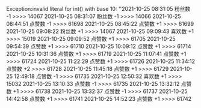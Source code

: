 Exception:invalid literal for int() with base 10: ''2021-10-25  08:31:05   粉丝数 -1 >>>> 14067
2021-10-25  08:31:07   粉丝数 -1 >>>> 14066
2021-10-25  08:44:51   点赞数 -1 >>>> 61698
2021-10-25  08:45:22   点赞数 +1 >>>> 61699
2021-10-25  09:08:22   粉丝数 +1 >>>> 14067
2021-10-25  09:09:43   喜欢数 +1 >>>> 15019
2021-10-25  09:09:52   点赞数 +1 >>>> 61705
2021-10-25  09:54:39   点赞数 +1 >>>> 61710
2021-10-25  10:09:12   点赞数 +1 >>>> 61714
2021-10-25  10:31:36   点赞数 +1 >>>> 61719
2021-10-25  11:07:41   点赞数 +1 >>>> 61724
2021-10-25  11:22:29   点赞数 +1 >>>> 61726
2021-10-25  11:34:12   点赞数 +2 >>>> 61728
2021-10-25  11:45:18   点赞数 +1 >>>> 61729
2021-10-25  12:49:18   点赞数 -1 >>>> 61735
2021-10-25  12:50:32   喜欢数 +1 >>>> 15032
2021-10-25  13:10:33   点赞数 -1 >>>> 61735
2021-10-25  13:32:12   点赞数 +1 >>>> 61738
2021-10-25  13:32:37   点赞数 -1 >>>> 61737
2021-10-25  14:42:58   点赞数 +1 >>>> 61741
2021-10-25  14:52:23   点赞数 +1 >>>> 61742
